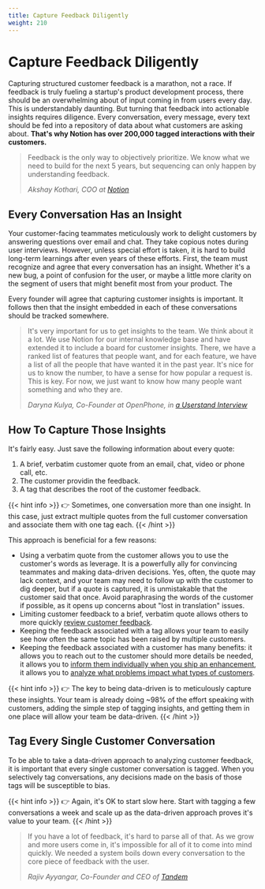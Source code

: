 ```yaml
---
title: Capture Feedback Diligently
weight: 210
---
```


# Capture Feedback Diligently

Capturing structured customer feedback is a marathon, not a race. If feedback is truly fueling a startup's product development process, there should be an overwhelming about of input coming in from users every day. This is understandably daunting. But turning that feedback into actionable insights requires diligence. Every conversation, every message, every text should be fed into a repository of data about what customers are asking about. **That's why Notion has over 200,000 tagged interactions with their customers.**

> Feedback is the only way to objectively prioritize. We know what we need to build for the next 5 years, but sequencing can only happen by understanding feedback. <br />
>
> _Akshay Kothari, COO at [Notion](https://notion.so)_

## Every Conversation Has an Insight

Your customer-facing teammates meticulously work to delight customers by answering questions over email and chat. They take copious notes during user interviews. However, unless special effort is taken, it is hard to build long-term learnings after even years of these efforts. First, the team must recognize and agree that every conversation has an insight. Whether it's a new bug, a point of confusion for the user, or maybe a little more clarity on the segment of users that might benefit most from your product. The

Every founder will agree that capturing customer insights is important. It follows then that the insight embedded in each of these conversations should be tracked somewhere.

> It's very important for us to get insights to the team. We think
> about it a lot. We use Notion for our internal knowledge base and have extended it to include a board for customer insights. There, we have a ranked list of features that people want, and for each feature, we have a list of all the people that have wanted it in the past year. It's nice for us to know the number, to have a sense for how popular a request is. This is key. For now, we just want to know how many people want something and who they are.
>
> _Daryna Kulya, Co-Founder at OpenPhone, in [a Userstand Interview](https://www.heraldhq.com/userstand/how-openphone-is-dogfooding-itself-to-product-market-fit)_

## How To Capture Those Insights

It's fairly easy. Just save the following information about every quote:

1. A brief, verbatim customer quote from an email, chat, video or phone call, etc.
2. The customer providin the feedback.
3. A tag that describes the root of the customer feedback.

{{< hint info >}}
:point_right: Sometimes, one conversation more than one insight. In this case, just extract multiple quotes from the full customer conversation and associate them with one tag each.
{{< /hint >}}

This approach is beneficial for a few reasons:

- Using a verbatim quote from the customer allows you to use the customer's words as leverage. It is a powerfully ally for convincing teammates and making data-driven decisions. Yes, often, the quote may lack context, and your team may need to follow up with the customer to dig deeper, but if a quote is captured, it is unmistakable that the customer said that once. Avoid paraphrasing the words of the customer if possible, as it opens up concerns about "lost in translation" issues.
- Limiting customer feedback to a brief, verbatim quote allows others to more quickly [review customer feedback](/d/share-and-review-feedback-regularly/).
- Keeping the feedback associated with a tag allows your team to easily see how often the same topic has been raised by multiple customers.
- Keeping the feedback associated with a customer has many benefits: it allows you to reach out to the customer should more details be needed, it allows you to [inform them individually when you ship an enhancement](/d/engage-with-customers-about-their-feedback/), it allows you to [analyze what problems impact what types of customers](/d/prioritize-feedback-based-on-business-goals/).

{{< hint info >}}
:point_right: The key to being data-driven is to meticulously capture these insights. Your team is already doing ~98% of the effort speaking with customers, adding the simple step of tagging insights, and getting them in one place will allow your team be data-driven.
{{< /hint >}}

## Tag Every Single Customer Conversation

To be able to take a data-driven approach to analyzing customer feedback, it is important that every single customer conversation is tagged. When you selectively tag conversations, any decisions made on the basis of those tags will be susceptible to bias.

{{< hint info >}}
:point_right: Again, it's OK to start slow here. Start with tagging a few conversations a week and scale up as the data-driven approach proves it's value to your team.
{{< /hint >}}

> If you have a lot of feedback, it's hard to parse all of that. As we grow and more users come in, it's impossible for all of it to come into mind quickly. We needed a system boils down every conversation to the core piece of feedback with the user.
>
> _Rajiv Ayyangar, Co-Founder and CEO of [Tandem](https://tandem.chat)_
